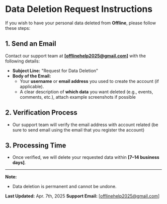 # Data Deletion Request Instructions  

If you wish to have your personal data deleted from **Offline**, please follow these steps:  

## 1. **Send an Email**  
Contact our support team at **[offlinehelp2025@gmail.com]** with the following details:  
- **Subject Line:** "Request for Data Deletion"  
- **Body of the Email:**  
  - Your **username** or **email address** you used to create the account (if applicable).  
  - A clear description of **which data** you want deleted (e.g., events, comments, etc.), attach example screenshots if possible  

## 2. **Verification Process**  
- Our support team will verify the email address with account related (be sure to send email using the email that you register the account)

## 3. **Processing Time**  
- Once verified, we will delete your requested data within **[7–14 business days]**.  

---

**Note:**  
- Data deletion is permanent and cannot be undone.  

**Last Updated:** Apr. 7th, 2025
**Support Email:** [offlinehelp2025@gmail.com]  

